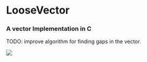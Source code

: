 # LooseVector
### A vector Implementation in C


TODO: improve algorithm for finding gaps in the vector.


![](https://media1.tenor.com/m/c-S8cUwVVVEAAAAd/duck-dance.gif)